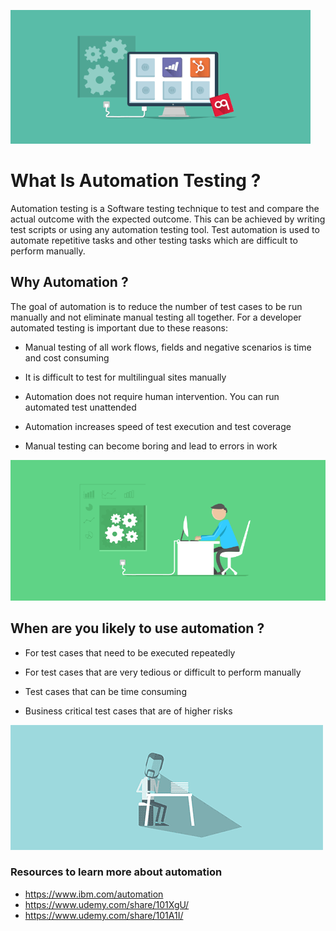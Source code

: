 ![Automation Logo](automation.gif)
# What Is Automation Testing ? 

Automation testing is a Software testing technique to test and compare the actual outcome with the expected outcome. 
This can be achieved by writing test scripts or using any automation testing tool. Test automation is used to automate repetitive tasks
and other testing tasks which are difficult to perform manually.

## Why Automation ? 
The goal of automation is to reduce the number of test cases to be run manually and not eliminate 
manual testing all together. For a developer automated testing is important due to these reasons: 

* Manual testing of all work flows, fields and negative scenarios is time and cost consuming

* It is difficult to test for multilingual sites manually 

* Automation does not require human intervention. You can run automated test unattended

* Automation increases speed of test execution and test coverage  

* Manual testing can become boring and lead to errors in work

![WorkAutomation](get-to-work.gif)


## When are you likely to use automation ? 

* For test cases that need to be executed repeatedly

* For test cases that are very tedious or difficult to perform manually

* Test cases that can be time consuming 

* Business critical test cases that are of higher risks 

![Resources](source.gif)
### Resources to learn more about automation 
   * https://www.ibm.com/automation
   * https://www.udemy.com/share/101XgU/
   * https://www.udemy.com/share/101A1I/